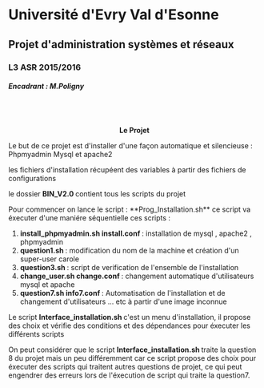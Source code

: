 <h1>        Université d'Evry Val d'Esonne </h1> 
<h2> Projet d'administration systèmes et réseaux </h2>
<h3> L3 ASR 2015/2016 </h3> 
<h5>        Encadrant : M.Poligny </h5> 
</br> </br>
 <p style="text-align:center";>  <strong> Le Projet </strong> </p> 
<p> Le but de ce projet est d'installer d'une façon automatique et silencieuse : Phpmyadmin Mysql et apache2 </P> 
<p> les fichiers d'installation récupéent des variables à partir des fichiers de configurations </p> 
<p> le dossier <strong> BIN_V2.0 </strong> contient tous les scripts du projet</P> 
Pour commencer on lance le script : **Prog_Installation.sh**  ce script va éxecuter d'une maniére séquentielle ces scripts :
<p>
<ol>
    <li> <strong> install_phpmyadmin.sh install.conf </strong>:  installation de mysql , apache2 , phpmyadmin  </li>
    <li> <strong> question1.sh  </strong> : modification du nom de la machine et création d'un super-user carole  </li>
    <li> <strong> question3.sh  </strong> : script de verification de l'ensemble de l'installation   </li>
    <li> <strong> change_user.sh change.conf </strong> : changement automatique d'utilisateurs mysql et apache  </li>
    <li> <strong> question7.sh info7.conf  </strong>  : Automatisation de l'installation et de changement d'utilisateurs ... etc à partir d'une image inconnue  </li>
</ol>
</p>
<p> Le script <strong> Interface_installation.sh </strong> c'est un menu d'installation, il propose des choix et vérifie des conditions et des dépendances pour éxecuter les différents scripts </p> 
On peut considérer que le script <strong> Interface_installation.sh </strong> traite la question 8 du projet mais un peu différemment car ce script propose des choix pour éxecuter des scripts qui traitent autres questions de projet, ce qui peut engendrer des erreurs lors de l'éxecution de script qui traite la question7.  
